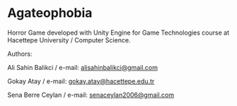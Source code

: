 # Agateophobia
Horror Game developed with Unity Engine for Game Technologies course at Hacettepe University / Computer Science.

Authors:

Ali Sahin Balikci /
e-mail: alisahinbalikci@gmail.com

Gokay Atay /
e-mail: gokay.atay@hacettepe.edu.tr

Sena Berre Ceylan /
e-mail: senaceylan2006@gmail.com

